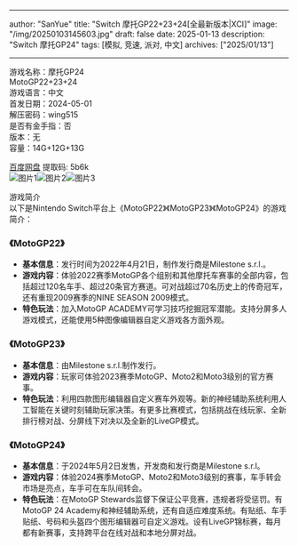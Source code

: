 
---
author: "SanYue"
title: "Switch 摩托GP22+23+24[全最新版本|XCI]"
image: "/img/20250103145603.jpg"
draft: false
date: 2025-01-13
description: "Switch 摩托GP24"
tags: [模拟, 竞速, 派对, 中文]
archives: ["2025/01/13"]

---

游戏名称：摩托GP24   
MotoGP22+23+24    
游戏语言：中文  
首发日期：2024-05-01  
解压密码：wing515  
是否有金手指：否  
版本：无   
容量：14G+12G+13G

[百度网盘](https://pan.baidu.com/s/1bQr_NmSEbNCyGb1cVr_u5A) 提取码: 5b6k  
![图片1](/img/6d4277.jpg)![图片2](/img/0c6811.jpg)![图片3](/img/2e7e55.jpg)  

游戏简介  
以下是Nintendo Switch平台上《MotoGP22》《MotoGP23》《MotoGP24》的游戏简介：

### 《MotoGP22》
- **基本信息**：发行时间为2022年4月21日，制作发行商是Milestone s.r.l.。
- **游戏内容**：体验2022赛季MotoGP各个组别和其他摩托车赛事的全部内容，包括超过120名车手、超过20条官方赛道。可对战超过70名历史上的传奇冠军，还有重现2009赛季的NINE SEASON 2009模式。
- **特色玩法**：加入MotoGP ACADEMY可学习技巧挖掘冠军潜能。支持分屏多人游戏模式，还能使用5种图像编辑器自定义游戏各方面外观。

### 《MotoGP23》
- **基本信息**：由Milestone s.r.l.制作发行。
- **游戏内容**：玩家可体验2023赛季MotoGP、Moto2和Moto3级别的官方赛事。
- **特色玩法**：利用四款图形编辑器自定义赛车外观等。新的神经辅助系统利用人工智能在关键时刻辅助玩家决策。有更多比赛模式，包括挑战在线玩家、全新排行榜对战、分屏线下对决以及全新的LiveGP模式。

### 《MotoGP24》
- **基本信息**：于2024年5月2日发售，开发商和发行商是Milestone s.r.l。
- **游戏内容**：体验2024赛季MotoGP、Moto2和Moto3级别的赛事，车手转会市场是亮点，车手可在车队间转会。
- **特色玩法**：在MotoGP Stewards监督下保证公平竞赛，违规者将受惩罚。有MotoGP 24 Academy和神经辅助系统，还有自适应难度系统。有贴纸、车手贴纸、号码和头盔四个图形编辑器可自定义游戏。设有LiveGP锦标赛，每月都有新赛事，支持跨平台在线对战和本地分屏对战。
